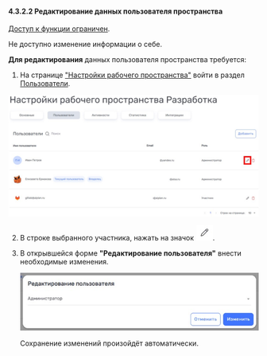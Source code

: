 #### 4.3.2.2 Редактирование данных пользователя пространства

[Доступ к функции ограничен](../../../9_roles_&_access/9.2_access.md).  

Не доступно изменение информации о себе.

**Для редактирования** данных пользователя пространства требуется:  

1. На странице ["Настройки рабочего пространства"](../4.3_settings.md) войти в раздел [Пользователи](4.3.2_members.md).

![4.3.2.2-1](/imgs/4.3.2.2-1.jpg)

2. В строке выбранного участника, нажать на значок ![редактировать](/imgs/редактировать.jpg).
3. В открывшейся форме **"Редактирование пользователя"** внести необходимые изменения.

   ![4.3.2.2-2](/imgs/4.3.2.2-2.jpg)
   
   Сохранение изменений произойдёт автоматически.

